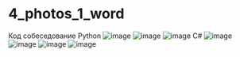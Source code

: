 # 4_photos_1_word
Код собеседование 
Python
![image](https://github.com/FominIgor/4_photos_1_word/assets/113089549/f35d8d69-969a-4da2-90c4-7f9f4a26f499)
![image](https://github.com/FominIgor/4_photos_1_word/assets/113089549/fddfba85-48cc-464b-a3f0-6a273071249f)
![image](https://github.com/FominIgor/4_photos_1_word/assets/113089549/6b972699-1683-43fe-b885-f86a6b2f9468)
C#
![image](https://github.com/FominIgor/4_photos_1_word/assets/113089549/6e3c11e9-cbc5-4c84-a8f5-fe0d489a155f)
![image](https://github.com/FominIgor/4_photos_1_word/assets/113089549/1f713ced-eec5-4828-ae34-45b311a88834)
![image](https://github.com/FominIgor/4_photos_1_word/assets/113089549/ce6ead85-72d0-44f4-97af-189e9bd82aaa)
![image](https://github.com/FominIgor/4_photos_1_word/assets/113089549/4ce41bcf-8863-4f42-bec6-086bd5ffdec8)
